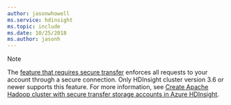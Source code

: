 ```yaml
---
author: jasonwhowell
ms.service: hdinsight
ms.topic: include
ms.date: 10/25/2018
ms.author: jasonh
---
```

> [!NOTE]
> The [feature that requires secure transfer](../articles/storage/common/storage-require-secure-transfer.md) enforces all requests to your account through a secure connection. Only HDInsight cluster version 3.6 or newer supports this feature. For more information, see [Create Apache Hadoop cluster with secure transfer storage accounts in Azure HDInsight](../articles/hdinsight/hdinsight-hadoop-create-linux-clusters-with-secure-transfer-storage.md).